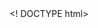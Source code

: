 <! DOCTYPE html>
<html lang="ru">
<head>
    <meta charset="UTF-8">
    <meta name="viewport"
    content="width=device-width, user-scalable=no, initial-scale=1.0, maximum-scale=1.0, minimum-scale=1.0">
    <meta http-equiv="X-UA-Compatible" content="ie=edge">
    <title>IT services</title>
    <style>
        * {
            margin: 0;
            padding: 0;
           box-sizing: border-box;
        }  
       
        body{
           font-family: 'Montserrat', sans-serif;
           font-weight: 200;
           color: var(--tg-text-color);
           background: var(--tg-theme-bg-color);
       }
    
        #main
       {
           width: 100%;
           padding: 20px;
           text-aligh: center;
       }
    
       h1 {
           margin-top: 50px;
           margin-bottom: 10px;
       }
    
       img {
           width: 200px;
           img-aligh: center
       }
    
        p {
            width: 350px;
            margin: 0 auto;
        }

        button {
            border: 0;
            border-radius: 5px;
            margin-top: 20px
            height: 40px;
            width: 400px;
            font-size: 20px;
            font-weight: 500;
            cursor: pointer;
            text-aligh: center;
            button-aligh: center;
            transition: all 500ms ease;
            volor: var(--tg-theme-button-text-color);
            background: var(--tg-theme-button-text-color);
        }

        button:hover {
            background: var(--tg-theme-secondary-bg-color);
        }

        #form {
            display: none;
            text-aligh: center;
        }

        input {
            width: 90%;
            outline: none;
            margin: 10x 5%;
            padding: 15px 10px;
            font-size: 14px;
            border: 2px solid silver;
            border-radius: 5px;
        }

        input:focus {
            border-color: #db5d5d;
        }
    </style>   
</head>
<body>
    <div id="main">
        <h2>Интернет-магазин IT услуг</h2>
        <img src="https://img.freepik.com/free-psd/3d-nft-icon-developer-male-illustration_629802-6.jpg?size=338&ext=jpg&ga=GA1.1.1297763733.1728259200&semt=ais_hybrid">
        <button id="buy">Купить</button>
    </div>
    <form id="form">
        <input type="text" placeholder="Имя" id="user_name">
        <input type="text" placeholder="Gmail" id="user_gmail">
        <input type="text" placeholder="Телефон" id="user_phone">
        <button id="order">Оформить</button>
    </form>
    <script>src="https://telegram.org/js/telegram-web-app.js"</script>
</body>
</html>
